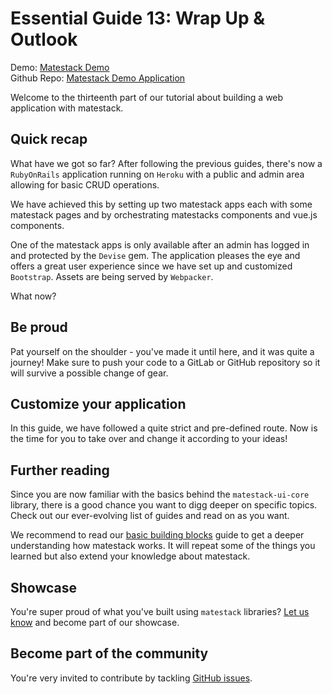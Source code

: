 # Essential Guide 13: Wrap Up & Outlook

Demo: [Matestack Demo](https://demo.matestack.io)<br>
Github Repo: [Matestack Demo Application](https://github.com/matestack/matestack-demo-application)

Welcome to the thirteenth part of our tutorial about building a web application with matestack.

## Quick recap

What have we got so far? After following the previous guides, there's now a `RubyOnRails` application running on `Heroku` with a public and admin area allowing for basic CRUD operations.

We have achieved this by setting up two matestack apps each with some matestack pages and by orchestrating matestacks components and vue.js components.

One of the matestack apps is only available after an admin has logged in and protected by the `Devise` gem. The application pleases the eye and offers a great user experience since we have set up and customized `Bootstrap`. Assets are being served by `Webpacker`.

What now?

## Be proud

Pat yourself on the shoulder - you've made it until here, and it was quite a journey! Make sure to push your code to a GitLab or GitHub repository so it will survive a possible change of gear.

## Customize your application

In this guide, we have followed a quite strict and pre-defined route. Now is the time for you to take over and change it according to your ideas!

## Further reading

Since you are now familiar with the basics behind the `matestack-ui-core` library, there is a good chance you want to digg deeper on specific topics. Check out our ever-evolving list of guides and read on as you want.

We recommend to read our [basic building blocks](/docs/guides/200-basic_building_blocks/) guide to get a deeper understanding how matestack works. It will repeat some of the things you learned but also extend your knowledge about matestack.

## Showcase

You're super proud of what you've built using `matestack` libraries? [Let us know](mailto:jonas@matestack.io) and become part of our showcase.

## Become part of the community

You're very invited to contribute by tackling [GitHub issues](https://github.com/matestack/matestack-ui-core/issues).
